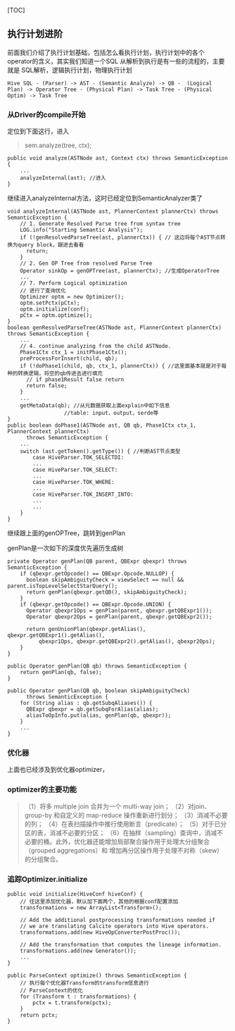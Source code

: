 [TOC]

## 执行计划进阶

前面我们介绍了执行计划基础，包括怎么看执行计划，执行计划中的各个operator的含义，其实我们知道一个SQL 从解析到执行是有一些的流程的，主要就是 SQL解析，逻辑执行计划，物理执行计划

```
Hive SQL - (Parser) -> AST - (Semantic Analyze) -> QB -  (Logical Plan) -> Operator Tree - (Physical Plan) -> Task Tree - (Physical Optim) -> Task Tree
```

### 从Driver的compile开始

定位到下面这行，进入

> sem.analyze(tree, ctx);

```
public void analyze(ASTNode ast, Context ctx) throws SemanticException {
    ...
    analyzeInternal(ast); //进入
}
```

继续进入analyzeInternal方法，这时已经定位到SemanticAnalyzer类了

```
void analyzeInternal(ASTNode ast, PlannerContext plannerCtx) throws SemanticException {
    // 1. Generate Resolved Parse tree from syntax tree
    LOG.info("Starting Semantic Analysis");
    if (!genResolvedParseTree(ast, plannerCtx)) { // 这边将每个AST节点转换为query block，跟进去看看
      return;
    }
    // 2. Gen OP Tree from resolved Parse Tree
    Operator sinkOp = genOPTree(ast, plannerCtx); //生成OperatorTree
    ...
    // 7. Perform Logical optimization
    // 进行了查询优化
    Optimizer optm = new Optimizer();
    optm.setPctx(pCtx);
    optm.initialize(conf);
    pCtx = optm.optimize();
}
boolean genResolvedParseTree(ASTNode ast, PlannerContext plannerCtx) throws SemanticException {
    ...
    // 4. continue analyzing from the child ASTNode.
    Phase1Ctx ctx_1 = initPhase1Ctx();
    preProcessForInsert(child, qb);
    if (!doPhase1(child, qb, ctx_1, plannerCtx)) { //这里面基本就是对于每种的转换逻辑，将空的qb传进去进行填充
      // if phase1Result false return
      return false;
    }
    ...
    getMetaData(qb); //从元数据获取上面explain中如下信息
                  //table: input，output，serde等
}
public boolean doPhase1(ASTNode ast, QB qb, Phase1Ctx ctx_1, PlannerContext plannerCtx)
      throws SemanticException {
    ...
    switch (ast.getToken().getType()) { //判断AST节点类型
        case HiveParser.TOK_SELECTDI:
        ...
        case HiveParser.TOK_SELECT:
        ...
        case HiveParser.TOK_WHERE:
        ...
        case HiveParser.TOK_INSERT_INTO:
        ...
        ...
    }
}
```

继续跟上面的genOPTree，跳转到genPlan

genPlan是一次如下的深度优先遍历生成树

```
private Operator genPlan(QB parent, QBExpr qbexpr) throws SemanticException {
    if (qbexpr.getOpcode() == QBExpr.Opcode.NULLOP) {
      boolean skipAmbiguityCheck = viewSelect == null && parent.isTopLevelSelectStarQuery();
      return genPlan(qbexpr.getQB(), skipAmbiguityCheck);
    }
    if (qbexpr.getOpcode() == QBExpr.Opcode.UNION) {
      Operator qbexpr1Ops = genPlan(parent, qbexpr.getQBExpr1());
      Operator qbexpr2Ops = genPlan(parent, qbexpr.getQBExpr2());

      return genUnionPlan(qbexpr.getAlias(), qbexpr.getQBExpr1().getAlias(),
          qbexpr1Ops, qbexpr.getQBExpr2().getAlias(), qbexpr2Ops);
    }
}

public Operator genPlan(QB qb) throws SemanticException {
    return genPlan(qb, false);
}

public Operator genPlan(QB qb, boolean skipAmbiguityCheck)
      throws SemanticException {
    for (String alias : qb.getSubqAliases()) {
      QBExpr qbexpr = qb.getSubqForAlias(alias);
      aliasToOpInfo.put(alias, genPlan(qb, qbexpr));
    }
    ...
}
```

### 优化器

上面也已经涉及到优化器optimizer，

### optimizer的主要功能

> （1）将多 multiple join 合并为一个 multi-way join；
> （2）对join、group-by 和自定义的 map-reduce 操作重新进行划分；
> （3）消减不必要的列；
> （4）在表扫描操作中推行使用断言（predicate）；
> （5）对于已分区的表，消减不必要的分区；
> （6）在抽样（sampling）查询中，消减不必要的桶。此外，优化器还能增加局部聚合操作用于处理大分组聚合（grouped aggregations）和 增加再分区操作用于处理不对称（skew）的分组聚合。

### 追踪Optimizer.initialize

```
public void initialize(HiveConf hiveConf) {
    // 往这里添加优化器，默认加下面两个，其他的根据conf配置添加
    transformations = new ArrayList<Transform>();

    // Add the additional postprocessing transformations needed if
    // we are translating Calcite operators into Hive operators.
    transformations.add(new HiveOpConverterPostProc());

    // Add the transformation that computes the lineage information.
    transformations.add(new Generator());
    ...
}

public ParseContext optimize() throws SemanticException {
    // 执行每个优化器Transform的transform信息进行
    // ParseContext的优化
    for (Transform t : transformations) {
        pctx = t.transform(pctx);
    }
    return pctx;
}
```


